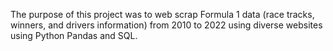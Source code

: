 The purpose of this project was to web scrap Formula 1 data (race tracks, winners, and drivers information) from 2010 to 2022 using diverse websites using Python Pandas and SQL. 

